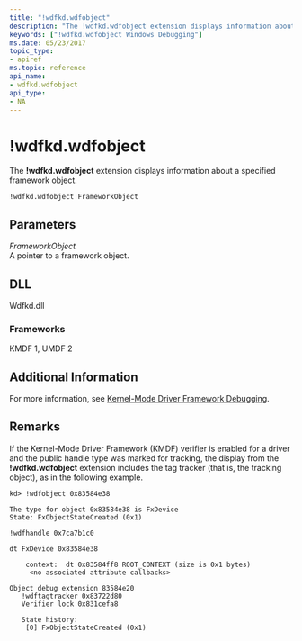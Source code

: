 ```yaml
---
title: "!wdfkd.wdfobject"
description: "The !wdfkd.wdfobject extension displays information about a specified framework object."
keywords: ["!wdfkd.wdfobject Windows Debugging"]
ms.date: 05/23/2017
topic_type:
- apiref
ms.topic: reference
api_name:
- wdfkd.wdfobject
api_type:
- NA
---
```


# !wdfkd.wdfobject

The **!wdfkd.wdfobject** extension displays information about a specified framework object.

```dbgcmd
!wdfkd.wdfobject FrameworkObject
```

## Parameters


<span id="_______FrameworkObject______"></span><span id="_______frameworkobject______"></span><span id="_______FRAMEWORKOBJECT______"></span> *FrameworkObject*   
A pointer to a framework object.

## DLL

Wdfkd.dll

### Frameworks

KMDF 1, UMDF 2

## Additional Information

For more information, see [Kernel-Mode Driver Framework Debugging](../debugger/kernel-mode-driver-framework-debugging.md).

## Remarks

If the Kernel-Mode Driver Framework (KMDF) verifier is enabled for a driver and the public handle type was marked for tracking, the display from the **!wdfkd.wdfobject** extension includes the tag tracker (that is, the tracking object), as in the following example.

```dbgcmd
kd> !wdfobject 0x83584e38 

The type for object 0x83584e38 is FxDevice
State: FxObjectStateCreated (0x1)

!wdfhandle 0x7ca7b1c0

dt FxDevice 0x83584e38

    context:  dt 0x83584ff8 ROOT_CONTEXT (size is 0x1 bytes)
     <no associated attribute callbacks>

Object debug extension 83584e20
   !wdftagtracker 0x83722d80
   Verifier lock 0x831cefa8

   State history:
    [0] FxObjectStateCreated (0x1)
```

